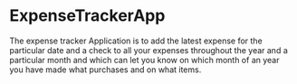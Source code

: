 # ExpenseTrackerApp
The expense tracker Application is to add the latest expense for the particular date and a check to all your expenses throughout the year and a particular month and which can let you know on which month of an year you have made what purchases and on what items.
